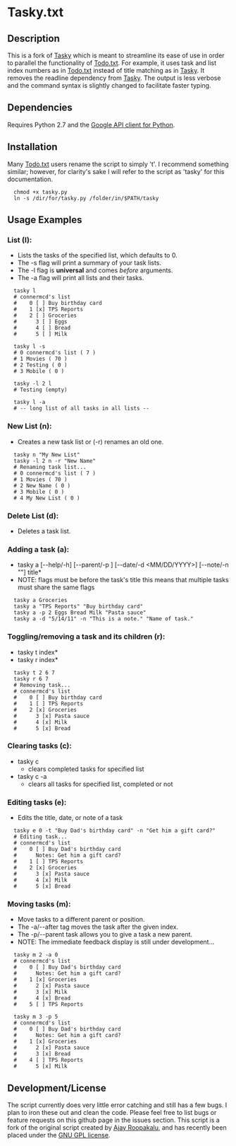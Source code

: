 # Tasky.txt

## Description
This is a fork of [Tasky][tasky] which is meant to streamline its ease of use in order to parallel the functionality of [Todo.txt][todotxt]. For example, it uses task and list index numbers as in [Todo.txt][todotxt] instead of title matching as in [Tasky][tasky]. It removes the readline dependency from [Tasky][tasky]. The output is less verbose and the command syntax is slightly changed to facilitate faster typing.

## Dependencies
Requires Python 2.7 and the [Google API client for Python](http://code.google.com/p/google-api-python-client/).

## Installation
Many [Todo.txt][todotxt] users rename the script to simply 't'. I recommend something similar; however, for clarity's sake I will refer to the script as 'tasky' for this documentation.

      chmod +x tasky.py
      ln -s /dir/for/tasky.py /folder/in/$PATH/tasky

## Usage Examples

### List (l):
   * Lists the tasks of the specified list, which defaults to 0.
   * The -s flag will print a summary of your task lists.
   * The -l flag is **universal** and comes _before_ arguments.
   * The -a flag will print all lists and their tasks.

>
      tasky l
      # connermcd's list
      #    0 [ ] Buy birthday card
      #    1 [x] TPS Reports
      #    2 [ ] Groceries
      #      3 [ ] Eggs
      #      4 [ ] Bread
      #      5 [ ] Milk

>
      tasky l -s
      # 0 connermcd's list ( 7 )
      # 1 Movies ( 70 )
      # 2 Testing ( 0 )
      # 3 Mobile ( 0 )

>
      tasky -l 2 l
      # Testing (empty)


>
      tasky l -a
      # -- long list of all tasks in all lists --

### New List (n):
   * Creates a new task list or (-r) renames an old one.

>
      tasky n "My New List"
      tasky -l 2 n -r "New Name"
      # Renaming task list...
      # 0 connermcd's list ( 7 )
      # 1 Movies ( 70 )
      # 2 New Name ( 0 )
      # 3 Mobile ( 0 )
      # 4 My New List ( 0 )

### Delete List (d):
   * Deletes a task list.

### Adding a task (a):
   * tasky a [--help/-h] [--parent/-p <int>] [--date/-d <MM/DD/YYYY>] [--note/-n "<string>"] title\*
   * NOTE: flags must be before the task's title this means that multiple tasks must share the same flags

>
      tasky a Groceries
      tasky a "TPS Reports" "Buy birthday card"
      tasky a -p 2 Eggs Bread Milk "Pasta sauce"
      tasky a -d "5/14/11" -n "This is a note." "Name of task."

### Toggling/removing a task and its children (r):
   * tasky t index\*
   * tasky r index\*

>
      tasky t 2 6 7
      tasky r 6 7
      # Removing task...
      # connermcd's list
      #    0 [ ] Buy birthday card
      #    1 [ ] TPS Reports
      #    2 [x] Groceries
      #      3 [x] Pasta sauce
      #      4 [x] Milk
      #      5 [x] Bread

### Clearing tasks (c):
   * tasky c
      - clears completed tasks for specified list
   * tasky c -a
      - clears all tasks for specified list, completed or not

### Editing tasks (e):
   * Edits the title, date, or note of a task

>
      tasky e 0 -t "Buy Dad's birthday card" -n "Get him a gift card?"
      # Editing task...
      # connermcd's list
      #    0 [ ] Buy Dad's birthday card
      #      Notes: Get him a gift card?
      #    1 [ ] TPS Reports
      #    2 [x] Groceries
      #      3 [x] Pasta sauce
      #      4 [x] Milk
      #      5 [x] Bread

### Moving tasks (m):
   * Move tasks to a different parent or position.
   * The -a/--after tag moves the task after the given index.
   * The -p/--parent task allows you to give a task a new parent.
   * NOTE: The immediate feedback display is still under development...

>
      tasky m 2 -a 0
      # connermcd's list
      #    0 [ ] Buy Dad's birthday card
      #      Notes: Get him a gift card?
      #    1 [x] Groceries
      #      2 [x] Pasta sauce
      #      3 [x] Milk
      #      4 [x] Bread
      #    5 [ ] TPS Reports

>
      tasky m 3 -p 5
      # connermcd's list
      #    0 [ ] Buy Dad's birthday card
      #      Notes: Get him a gift card?
      #    1 [x] Groceries
      #      2 [x] Pasta sauce
      #      3 [x] Bread
      #    4 [ ] TPS Reports
      #      5 [x] Milk

## Development/License
The script currently does very little error catching and still has a few bugs. I plan to iron these out and clean the code. Please feel free to list bugs or feature requests on this github page in the issues section. This script is a fork of the original script created by [Ajay Roopakalu](https://github.com/jrupac/tasky), and has recently been placed under the [GNU GPL license](http://www.gnu.org/licenses/gpl.txt).

   [tasky]: https://github.com/jrupac/tasky
   [todotxt]: http://todotxt.com/
